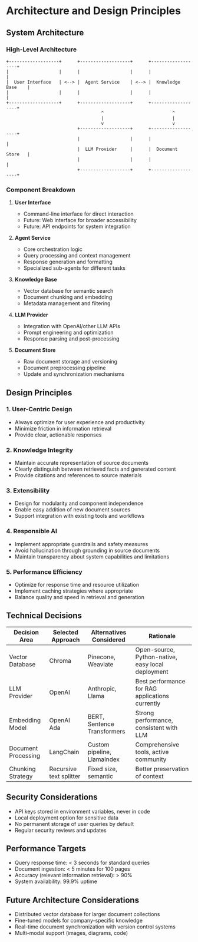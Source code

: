 # Architecture and Design Principles

## System Architecture

### High-Level Architecture

```
+-------------------+      +-------------------+      +-------------------+
|                   |      |                   |      |                   |
|  User Interface   | <--> |  Agent Service    | <--> |  Knowledge Base    |
|                   |      |                   |      |                   |
+-------------------+      +-------------------+      +-------------------+
                                    ^                          ^
                                    |                          |
                                    v                          v
                           +-------------------+      +-------------------+
                           |                   |      |                   |
                           |  LLM Provider     |      |  Document Store   |
                           |                   |      |                   |
                           +-------------------+      +-------------------+
```

### Component Breakdown

1. **User Interface**
   - Command-line interface for direct interaction
   - Future: Web interface for broader accessibility
   - Future: API endpoints for system integration

2. **Agent Service**
   - Core orchestration logic
   - Query processing and context management
   - Response generation and formatting
   - Specialized sub-agents for different tasks

3. **Knowledge Base**
   - Vector database for semantic search
   - Document chunking and embedding
   - Metadata management and filtering

4. **LLM Provider**
   - Integration with OpenAI/other LLM APIs
   - Prompt engineering and optimization
   - Response parsing and post-processing

5. **Document Store**
   - Raw document storage and versioning
   - Document preprocessing pipeline
   - Update and synchronization mechanisms

## Design Principles

### 1. User-Centric Design
- Always optimize for user experience and productivity
- Minimize friction in information retrieval
- Provide clear, actionable responses

### 2. Knowledge Integrity
- Maintain accurate representation of source documents
- Clearly distinguish between retrieved facts and generated content
- Provide citations and references to source materials

### 3. Extensibility
- Design for modularity and component independence
- Enable easy addition of new document sources
- Support integration with existing tools and workflows

### 4. Responsible AI
- Implement appropriate guardrails and safety measures
- Avoid hallucination through grounding in source documents
- Maintain transparency about system capabilities and limitations

### 5. Performance Efficiency
- Optimize for response time and resource utilization
- Implement caching strategies where appropriate
- Balance quality and speed in retrieval and generation

## Technical Decisions

| Decision Area | Selected Approach | Alternatives Considered | Rationale |
|---------------|-------------------|-------------------------|----------|
| Vector Database | Chroma | Pinecone, Weaviate | Open-source, Python-native, easy local deployment |
| LLM Provider | OpenAI | Anthropic, Llama | Best performance for RAG applications currently |
| Embedding Model | OpenAI Ada | BERT, Sentence Transformers | Strong performance, consistent with LLM |
| Document Processing | LangChain | Custom pipeline, LlamaIndex | Comprehensive tools, active community |
| Chunking Strategy | Recursive text splitter | Fixed size, semantic | Better preservation of context |

## Security Considerations

- API keys stored in environment variables, never in code
- Local deployment option for sensitive data
- No permanent storage of user queries by default
- Regular security reviews and updates

## Performance Targets

- Query response time: < 3 seconds for standard queries
- Document ingestion: < 5 minutes for 100 pages
- Accuracy (relevant information retrieval): > 90%
- System availability: 99.9% uptime

## Future Architecture Considerations

- Distributed vector database for larger document collections
- Fine-tuned models for company-specific knowledge
- Real-time document synchronization with version control systems
- Multi-modal support (images, diagrams, code)
